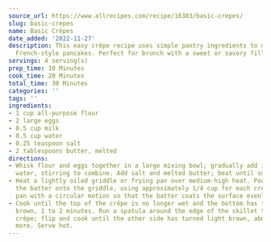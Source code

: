 ```yaml
---
source_url: https://www.allrecipes.com/recipe/16383/basic-crepes/
slug: basic-crepes
name: Basic Crêpes
date_added: '2022-11-27'
description: This easy crêpe recipe uses simple pantry ingredients to make delicious
  French-style pancakes. Perfect for brunch with a sweet or savory filling!
servings: 4 serving(s)
prep_time: 10 Minutes
cook_time: 20 Minutes
total_time: 30 Minutes
categories: ''
tags: ''
ingredients:
- 1 cup all-purpose flour
- 2 large eggs
- 0.5 cup milk
- 0.5 cup water
- 0.25 teaspoon salt
- 2 tablespoons butter, melted
directions:
- Whisk flour and eggs together in a large mixing bowl; gradually add in milk and
  water, stirring to combine. Add salt and melted butter; beat until smooth.
- Heat a lightly oiled griddle or frying pan over medium-high heat. Pour or scoop
  the batter onto the griddle, using approximately 1/4 cup for each crêpe. Tilt the
  pan with a circular motion so that the batter coats the surface evenly.
- Cook until the top of the crêpe is no longer wet and the bottom has turned light
  brown, 1 to 2 minutes. Run a spatula around the edge of the skillet to loosen the
  crêpe; flip and cook until the other side has turned light brown, about 1 minute
  more. Serve hot.
---
```

